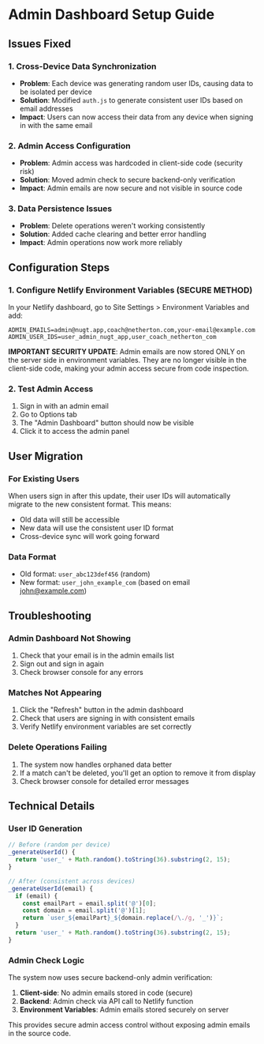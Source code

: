 # Admin Dashboard Setup Guide

## Issues Fixed

### 1. Cross-Device Data Synchronization
- **Problem**: Each device was generating random user IDs, causing data to be isolated per device
- **Solution**: Modified `auth.js` to generate consistent user IDs based on email addresses
- **Impact**: Users can now access their data from any device when signing in with the same email

### 2. Admin Access Configuration
- **Problem**: Admin access was hardcoded in client-side code (security risk)
- **Solution**: Moved admin check to secure backend-only verification
- **Impact**: Admin emails are now secure and not visible in source code

### 3. Data Persistence Issues
- **Problem**: Delete operations weren't working consistently
- **Solution**: Added cache clearing and better error handling
- **Impact**: Admin operations now work more reliably

## Configuration Steps

### 1. Configure Netlify Environment Variables (SECURE METHOD)
In your Netlify dashboard, go to Site Settings > Environment Variables and add:

```
ADMIN_EMAILS=admin@nugt.app,coach@netherton.com,your-email@example.com
ADMIN_USER_IDS=user_admin_nugt_app,user_coach_netherton_com
```

**IMPORTANT SECURITY UPDATE**: Admin emails are now stored ONLY on the server side in environment variables. They are no longer visible in the client-side code, making your admin access secure from code inspection.

### 2. Test Admin Access
1. Sign in with an admin email
2. Go to Options tab
3. The "Admin Dashboard" button should now be visible
4. Click it to access the admin panel

## User Migration

### For Existing Users
When users sign in after this update, their user IDs will automatically migrate to the new consistent format. This means:

- Old data will still be accessible
- New data will use the consistent user ID format
- Cross-device sync will work going forward

### Data Format
- Old format: `user_abc123def456` (random)
- New format: `user_john_example_com` (based on email john@example.com)

## Troubleshooting

### Admin Dashboard Not Showing
1. Check that your email is in the admin emails list
2. Sign out and sign in again
3. Check browser console for any errors

### Matches Not Appearing
1. Click the "Refresh" button in the admin dashboard
2. Check that users are signing in with consistent emails
3. Verify Netlify environment variables are set correctly

### Delete Operations Failing
1. The system now handles orphaned data better
2. If a match can't be deleted, you'll get an option to remove it from display
3. Check browser console for detailed error messages

## Technical Details

### User ID Generation
```javascript
// Before (random per device)
_generateUserId() {
  return 'user_' + Math.random().toString(36).substring(2, 15);
}

// After (consistent across devices)
_generateUserId(email) {
  if (email) {
    const emailPart = email.split('@')[0];
    const domain = email.split('@')[1];
    return `user_${emailPart}_${domain.replace(/\./g, '_')}`;
  }
  return 'user_' + Math.random().toString(36).substring(2, 15);
}
```

### Admin Check Logic
The system now uses secure backend-only admin verification:
1. **Client-side**: No admin emails stored in code (secure)
2. **Backend**: Admin check via API call to Netlify function
3. **Environment Variables**: Admin emails stored securely on server

This provides secure admin access control without exposing admin emails in the source code.